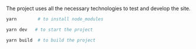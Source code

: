 The project uses all the necessary technologies to test and develop the site.

```bash
yarn   		# to install node_modules
```

```bash
yarn dev   # to start the project
```

```bash
yarn build  # to build the project
```
